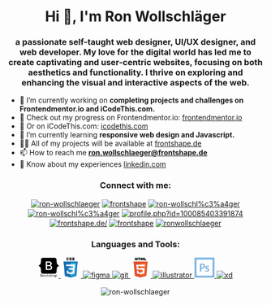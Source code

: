 <h1 align="center">Hi 👋, I'm Ron Wollschläger</h1>
<h3 align="center">a passionate self-taught web designer, UI/UX designer, and web developer. My love for the digital world has led me to create captivating and user-centric websites, focusing on both aesthetics and functionality. I thrive on exploring and enhancing the visual and interactive aspects of the web.</h3>

- 🔭 I’m currently working on **completing projects and challenges on Frontendmentor.io and iCodeThis.com.**
- 👯 Check out my progress on Frontendmentor.io: [frontendmentor.io](https://www.frontendmentor.io/profile/ron-wollschlaeger)
- 🤝 Or on iCodeThis.com: [icodethis.com](https://icodethis.com/RonW)
- 🌱 I’m currently learning **responsive web design and Javascript.**
- 👨‍💻 All of my projects will be available at [frontshape.de](https://www.frontshape.de/)
- 📫 How to reach me **ron.wollschlaeger@frontshape.de**
- 📄 Know about my experiences [linkedin.com](https://www.linkedin.com/in/ron-wollschl%C3%A4ger/)

<h3 align="center">Connect with me:</h3>
<p align="center">
<a href="https://codepen.io/ron-wollschlaeger" target="blank"><img align="center" src="https://raw.githubusercontent.com/rahuldkjain/github-profile-readme-generator/master/src/images/icons/Social/codepen.svg" alt="ron-wollschlaeger" height="30" width="40" /></a>
<a href="https://twitter.com/frontshape" target="blank"><img align="center" src="https://raw.githubusercontent.com/rahuldkjain/github-profile-readme-generator/master/src/images/icons/Social/twitter.svg" alt="frontshape" height="30" width="40" /></a>
<a href="https://linkedin.com/in/ron-wollschl%c3%a4ger" target="blank"><img align="center" src="https://raw.githubusercontent.com/rahuldkjain/github-profile-readme-generator/master/src/images/icons/Social/linked-in-alt.svg" alt="ron-wollschl%c3%a4ger" height="30" width="40" /></a>
<a href="https://stackoverflow.com/users/ron-wollschl%c3%a4ger" target="blank"><img align="center" src="https://raw.githubusercontent.com/rahuldkjain/github-profile-readme-generator/master/src/images/icons/Social/stack-overflow.svg" alt="ron-wollschl%c3%a4ger" height="30" width="40" /></a>
<a href="https://fb.com/profile.php?id=100085403391874" target="blank"><img align="center" src="https://raw.githubusercontent.com/rahuldkjain/github-profile-readme-generator/master/src/images/icons/Social/facebook.svg" alt="profile.php?id=100085403391874" height="30" width="40" /></a>
<a href="https://instagram.com/frontshape.de/" target="blank"><img align="center" src="https://raw.githubusercontent.com/rahuldkjain/github-profile-readme-generator/master/src/images/icons/Social/instagram.svg" alt="frontshape.de/" height="30" width="40" /></a>
<a href="https://dribbble.com/frontshape" target="blank"><img align="center" src="https://raw.githubusercontent.com/rahuldkjain/github-profile-readme-generator/master/src/images/icons/Social/dribbble.svg" alt="frontshape" height="30" width="40" /></a>
<a href="https://www.behance.net/ronwollschlaeger" target="blank"><img align="center" src="https://raw.githubusercontent.com/rahuldkjain/github-profile-readme-generator/master/src/images/icons/Social/behance.svg" alt="ronwollschlaeger" height="30" width="40" /></a>
</p>

<h3 align="center">Languages and Tools:</h3>
<p align="center"> <a href="https://getbootstrap.com" target="_blank" rel="noreferrer"> <img src="https://raw.githubusercontent.com/devicons/devicon/master/icons/bootstrap/bootstrap-plain-wordmark.svg" alt="bootstrap" width="40" height="40"/> </a> <a href="https://www.w3schools.com/css/" target="_blank" rel="noreferrer"> <img src="https://raw.githubusercontent.com/devicons/devicon/master/icons/css3/css3-original-wordmark.svg" alt="css3" width="40" height="40"/> </a> <a href="https://www.figma.com/" target="_blank" rel="noreferrer"> <img src="https://www.vectorlogo.zone/logos/figma/figma-icon.svg" alt="figma" width="40" height="40"/> </a> <a href="https://git-scm.com/" target="_blank" rel="noreferrer"> <img src="https://www.vectorlogo.zone/logos/git-scm/git-scm-icon.svg" alt="git" width="40" height="40"/> </a> <a href="https://www.w3.org/html/" target="_blank" rel="noreferrer"> <img src="https://raw.githubusercontent.com/devicons/devicon/master/icons/html5/html5-original-wordmark.svg" alt="html5" width="40" height="40"/> </a> <a href="https://www.adobe.com/in/products/illustrator.html" target="_blank" rel="noreferrer"> <img src="https://www.vectorlogo.zone/logos/adobe_illustrator/adobe_illustrator-icon.svg" alt="illustrator" width="40" height="40"/> </a> <a href="https://www.photoshop.com/en" target="_blank" rel="noreferrer"> <img src="https://raw.githubusercontent.com/devicons/devicon/master/icons/photoshop/photoshop-line.svg" alt="photoshop" width="40" height="40"/> </a> <a href="https://www.adobe.com/products/xd.html" target="_blank" rel="noreferrer"> <img src="https://cdn.worldvectorlogo.com/logos/adobe-xd.svg" alt="xd" width="40" height="40"/> </a> </p>

<p align="center"><img align="center" src="https://github-readme-stats.vercel.app/api/top-langs?username=ron-wollschlaeger&show_icons=true&locale=en&layout=compact" alt="ron-wollschlaeger" /></p>
